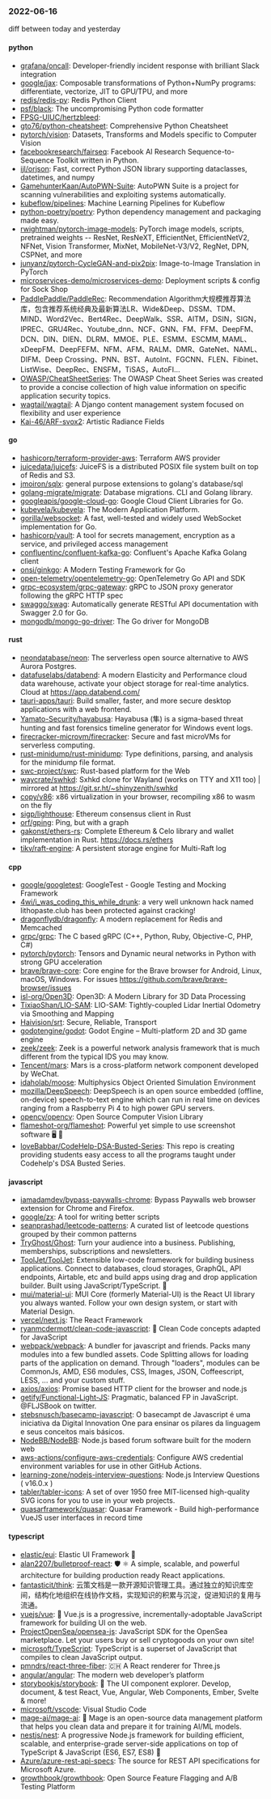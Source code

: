 ### 2022-06-16
diff between today and yesterday

#### python
* [grafana/oncall](https://github.com/grafana/oncall): Developer-friendly incident response with brilliant Slack integration
* [google/jax](https://github.com/google/jax): Composable transformations of Python+NumPy programs: differentiate, vectorize, JIT to GPU/TPU, and more
* [redis/redis-py](https://github.com/redis/redis-py): Redis Python Client
* [psf/black](https://github.com/psf/black): The uncompromising Python code formatter
* [FPSG-UIUC/hertzbleed](https://github.com/FPSG-UIUC/hertzbleed): 
* [gto76/python-cheatsheet](https://github.com/gto76/python-cheatsheet): Comprehensive Python Cheatsheet
* [pytorch/vision](https://github.com/pytorch/vision): Datasets, Transforms and Models specific to Computer Vision
* [facebookresearch/fairseq](https://github.com/facebookresearch/fairseq): Facebook AI Research Sequence-to-Sequence Toolkit written in Python.
* [ijl/orjson](https://github.com/ijl/orjson): Fast, correct Python JSON library supporting dataclasses, datetimes, and numpy
* [GamehunterKaan/AutoPWN-Suite](https://github.com/GamehunterKaan/AutoPWN-Suite): AutoPWN Suite is a project for scanning vulnerabilities and exploiting systems automatically.
* [kubeflow/pipelines](https://github.com/kubeflow/pipelines): Machine Learning Pipelines for Kubeflow
* [python-poetry/poetry](https://github.com/python-poetry/poetry): Python dependency management and packaging made easy.
* [rwightman/pytorch-image-models](https://github.com/rwightman/pytorch-image-models): PyTorch image models, scripts, pretrained weights -- ResNet, ResNeXT, EfficientNet, EfficientNetV2, NFNet, Vision Transformer, MixNet, MobileNet-V3/V2, RegNet, DPN, CSPNet, and more
* [junyanz/pytorch-CycleGAN-and-pix2pix](https://github.com/junyanz/pytorch-CycleGAN-and-pix2pix): Image-to-Image Translation in PyTorch
* [microservices-demo/microservices-demo](https://github.com/microservices-demo/microservices-demo): Deployment scripts & config for Sock Shop
* [PaddlePaddle/PaddleRec](https://github.com/PaddlePaddle/PaddleRec): Recommendation Algorithm大规模推荐算法库，包含推荐系统经典及最新算法LR、Wide&Deep、DSSM、TDM、MIND、Word2Vec、Bert4Rec、DeepWalk、SSR、AITM，DSIN，SIGN，IPREC、GRU4Rec、Youtube_dnn、NCF、GNN、FM、FFM、DeepFM、DCN、DIN、DIEN、DLRM、MMOE、PLE、ESMM、ESCMM, MAML、xDeepFM、DeepFEFM、NFM、AFM、RALM、DMR、GateNet、NAML、DIFM、Deep Crossing、PNN、BST、AutoInt、FGCNN、FLEN、Fibinet、ListWise、DeepRec、ENSFM，TiSAS，AutoFI…
* [OWASP/CheatSheetSeries](https://github.com/OWASP/CheatSheetSeries): The OWASP Cheat Sheet Series was created to provide a concise collection of high value information on specific application security topics.
* [wagtail/wagtail](https://github.com/wagtail/wagtail): A Django content management system focused on flexibility and user experience
* [Kai-46/ARF-svox2](https://github.com/Kai-46/ARF-svox2): Artistic Radiance Fields

#### go
* [hashicorp/terraform-provider-aws](https://github.com/hashicorp/terraform-provider-aws): Terraform AWS provider
* [juicedata/juicefs](https://github.com/juicedata/juicefs): JuiceFS is a distributed POSIX file system built on top of Redis and S3.
* [jmoiron/sqlx](https://github.com/jmoiron/sqlx): general purpose extensions to golang's database/sql
* [golang-migrate/migrate](https://github.com/golang-migrate/migrate): Database migrations. CLI and Golang library.
* [googleapis/google-cloud-go](https://github.com/googleapis/google-cloud-go): Google Cloud Client Libraries for Go.
* [kubevela/kubevela](https://github.com/kubevela/kubevela): The Modern Application Platform.
* [gorilla/websocket](https://github.com/gorilla/websocket): A fast, well-tested and widely used WebSocket implementation for Go.
* [hashicorp/vault](https://github.com/hashicorp/vault): A tool for secrets management, encryption as a service, and privileged access management
* [confluentinc/confluent-kafka-go](https://github.com/confluentinc/confluent-kafka-go): Confluent's Apache Kafka Golang client
* [onsi/ginkgo](https://github.com/onsi/ginkgo): A Modern Testing Framework for Go
* [open-telemetry/opentelemetry-go](https://github.com/open-telemetry/opentelemetry-go): OpenTelemetry Go API and SDK
* [grpc-ecosystem/grpc-gateway](https://github.com/grpc-ecosystem/grpc-gateway): gRPC to JSON proxy generator following the gRPC HTTP spec
* [swaggo/swag](https://github.com/swaggo/swag): Automatically generate RESTful API documentation with Swagger 2.0 for Go.
* [mongodb/mongo-go-driver](https://github.com/mongodb/mongo-go-driver): The Go driver for MongoDB

#### rust
* [neondatabase/neon](https://github.com/neondatabase/neon): The serverless open source alternative to AWS Aurora Postgres.
* [datafuselabs/databend](https://github.com/datafuselabs/databend): A modern Elasticity and Performance cloud data warehouse, activate your object storage for real-time analytics. Cloud at https://app.databend.com/
* [tauri-apps/tauri](https://github.com/tauri-apps/tauri): Build smaller, faster, and more secure desktop applications with a web frontend.
* [Yamato-Security/hayabusa](https://github.com/Yamato-Security/hayabusa): Hayabusa (隼) is a sigma-based threat hunting and fast forensics timeline generator for Windows event logs.
* [firecracker-microvm/firecracker](https://github.com/firecracker-microvm/firecracker): Secure and fast microVMs for serverless computing.
* [rust-minidump/rust-minidump](https://github.com/rust-minidump/rust-minidump): Type definitions, parsing, and analysis for the minidump file format.
* [swc-project/swc](https://github.com/swc-project/swc): Rust-based platform for the Web
* [waycrate/swhkd](https://github.com/waycrate/swhkd): Sxhkd clone for Wayland (works on TTY and X11 too) | mirrored at https://git.sr.ht/~shinyzenith/swhkd
* [copy/v86](https://github.com/copy/v86): x86 virtualization in your browser, recompiling x86 to wasm on the fly
* [sigp/lighthouse](https://github.com/sigp/lighthouse): Ethereum consensus client in Rust
* [orf/gping](https://github.com/orf/gping): Ping, but with a graph
* [gakonst/ethers-rs](https://github.com/gakonst/ethers-rs): Complete Ethereum & Celo library and wallet implementation in Rust. https://docs.rs/ethers
* [tikv/raft-engine](https://github.com/tikv/raft-engine): A persistent storage engine for Multi-Raft log

#### cpp
* [google/googletest](https://github.com/google/googletest): GoogleTest - Google Testing and Mocking Framework
* [4wi/i_was_coding_this_while_drunk](https://github.com/4wi/i_was_coding_this_while_drunk): a very well unknown hack named lithopaste.club has been protected against cracking!
* [dragonflydb/dragonfly](https://github.com/dragonflydb/dragonfly): A modern replacement for Redis and Memcached
* [grpc/grpc](https://github.com/grpc/grpc): The C based gRPC (C++, Python, Ruby, Objective-C, PHP, C#)
* [pytorch/pytorch](https://github.com/pytorch/pytorch): Tensors and Dynamic neural networks in Python with strong GPU acceleration
* [brave/brave-core](https://github.com/brave/brave-core): Core engine for the Brave browser for Android, Linux, macOS, Windows. For issues https://github.com/brave/brave-browser/issues
* [isl-org/Open3D](https://github.com/isl-org/Open3D): Open3D: A Modern Library for 3D Data Processing
* [TixiaoShan/LIO-SAM](https://github.com/TixiaoShan/LIO-SAM): LIO-SAM: Tightly-coupled Lidar Inertial Odometry via Smoothing and Mapping
* [Haivision/srt](https://github.com/Haivision/srt): Secure, Reliable, Transport
* [godotengine/godot](https://github.com/godotengine/godot): Godot Engine – Multi-platform 2D and 3D game engine
* [zeek/zeek](https://github.com/zeek/zeek): Zeek is a powerful network analysis framework that is much different from the typical IDS you may know.
* [Tencent/mars](https://github.com/Tencent/mars): Mars is a cross-platform network component developed by WeChat.
* [idaholab/moose](https://github.com/idaholab/moose): Multiphysics Object Oriented Simulation Environment
* [mozilla/DeepSpeech](https://github.com/mozilla/DeepSpeech): DeepSpeech is an open source embedded (offline, on-device) speech-to-text engine which can run in real time on devices ranging from a Raspberry Pi 4 to high power GPU servers.
* [opencv/opencv](https://github.com/opencv/opencv): Open Source Computer Vision Library
* [flameshot-org/flameshot](https://github.com/flameshot-org/flameshot): Powerful yet simple to use screenshot software 🖥️ 📸
* [loveBabbar/CodeHelp-DSA-Busted-Series](https://github.com/loveBabbar/CodeHelp-DSA-Busted-Series): This repo is creating providing students easy access to all the programs taught under Codehelp's DSA Busted Series.

#### javascript
* [iamadamdev/bypass-paywalls-chrome](https://github.com/iamadamdev/bypass-paywalls-chrome): Bypass Paywalls web browser extension for Chrome and Firefox.
* [google/zx](https://github.com/google/zx): A tool for writing better scripts
* [seanprashad/leetcode-patterns](https://github.com/seanprashad/leetcode-patterns): A curated list of leetcode questions grouped by their common patterns
* [TryGhost/Ghost](https://github.com/TryGhost/Ghost): Turn your audience into a business. Publishing, memberships, subscriptions and newsletters.
* [ToolJet/ToolJet](https://github.com/ToolJet/ToolJet): Extensible low-code framework for building business applications. Connect to databases, cloud storages, GraphQL, API endpoints, Airtable, etc and build apps using drag and drop application builder. Built using JavaScript/TypeScript. 🚀
* [mui/material-ui](https://github.com/mui/material-ui): MUI Core (formerly Material-UI) is the React UI library you always wanted. Follow your own design system, or start with Material Design.
* [vercel/next.js](https://github.com/vercel/next.js): The React Framework
* [ryanmcdermott/clean-code-javascript](https://github.com/ryanmcdermott/clean-code-javascript): 🛁 Clean Code concepts adapted for JavaScript
* [webpack/webpack](https://github.com/webpack/webpack): A bundler for javascript and friends. Packs many modules into a few bundled assets. Code Splitting allows for loading parts of the application on demand. Through "loaders", modules can be CommonJs, AMD, ES6 modules, CSS, Images, JSON, Coffeescript, LESS, ... and your custom stuff.
* [axios/axios](https://github.com/axios/axios): Promise based HTTP client for the browser and node.js
* [getify/Functional-Light-JS](https://github.com/getify/Functional-Light-JS): Pragmatic, balanced FP in JavaScript. @FLJSBook on twitter.
* [stebsnusch/basecamp-javascript](https://github.com/stebsnusch/basecamp-javascript): O basecampt de Javascript é uma iniciativa da Digital Innovation One para ensinar os pilares da linguagem e seus conceitos mais básicos.
* [NodeBB/NodeBB](https://github.com/NodeBB/NodeBB): Node.js based forum software built for the modern web
* [aws-actions/configure-aws-credentials](https://github.com/aws-actions/configure-aws-credentials): Configure AWS credential environment variables for use in other GitHub Actions.
* [learning-zone/nodejs-interview-questions](https://github.com/learning-zone/nodejs-interview-questions): Node.js Interview Questions ( v16.0.x )
* [tabler/tabler-icons](https://github.com/tabler/tabler-icons): A set of over 1950 free MIT-licensed high-quality SVG icons for you to use in your web projects.
* [quasarframework/quasar](https://github.com/quasarframework/quasar): Quasar Framework - Build high-performance VueJS user interfaces in record time

#### typescript
* [elastic/eui](https://github.com/elastic/eui): Elastic UI Framework 🙌
* [alan2207/bulletproof-react](https://github.com/alan2207/bulletproof-react): 🛡️ ⚛️ A simple, scalable, and powerful architecture for building production ready React applications.
* [fantasticit/think](https://github.com/fantasticit/think): 云策文档是一款开源知识管理工具。通过独立的知识库空间，结构化地组织在线协作文档，实现知识的积累与沉淀，促进知识的复用与流通。
* [vuejs/vue](https://github.com/vuejs/vue): 🖖 Vue.js is a progressive, incrementally-adoptable JavaScript framework for building UI on the web.
* [ProjectOpenSea/opensea-js](https://github.com/ProjectOpenSea/opensea-js): JavaScript SDK for the OpenSea marketplace. Let your users buy or sell cryptogoods on your own site!
* [microsoft/TypeScript](https://github.com/microsoft/TypeScript): TypeScript is a superset of JavaScript that compiles to clean JavaScript output.
* [pmndrs/react-three-fiber](https://github.com/pmndrs/react-three-fiber): 🇨🇭 A React renderer for Three.js
* [angular/angular](https://github.com/angular/angular): The modern web developer’s platform
* [storybookjs/storybook](https://github.com/storybookjs/storybook): 📓 The UI component explorer. Develop, document, & test React, Vue, Angular, Web Components, Ember, Svelte & more!
* [microsoft/vscode](https://github.com/microsoft/vscode): Visual Studio Code
* [mage-ai/mage-ai](https://github.com/mage-ai/mage-ai): 🧙 Mage is an open-source data management platform that helps you clean data and prepare it for training AI/ML models.
* [nestjs/nest](https://github.com/nestjs/nest): A progressive Node.js framework for building efficient, scalable, and enterprise-grade server-side applications on top of TypeScript & JavaScript (ES6, ES7, ES8) 🚀
* [Azure/azure-rest-api-specs](https://github.com/Azure/azure-rest-api-specs): The source for REST API specifications for Microsoft Azure.
* [growthbook/growthbook](https://github.com/growthbook/growthbook): Open Source Feature Flagging and A/B Testing Platform
